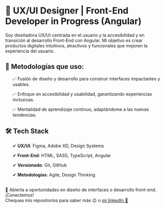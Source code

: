 <h1>🚀 UX/UI Designer | Front-End Developer in Progress (Angular)</h1>
Soy diseñadora UX/UI centrada en el usuario y la accesibilidad y en transición al desarrollo Front-End con Angular. Mi objetivo es crear productos digitales intuitivos, atractivos y funcionales que mejoren la experiencia del usuario.

<h2>🔹 Metodologías que uso:</h2>

  <ul>✅ Fusión de diseño y desarrollo para construir interfaces impactantes y usables.</ul>
  <ul>✅ Enfoque en accesibilidad y usabilidad, garantizando experiencias inclusivas.</ul>
  <ul>✅ Mentalidad de aprendizaje continuo, adaptándome a las nuevas tendencias.</ul>

<h2>🛠 Tech Stack</h2>
<ul>✔ <b>UX/UI</b>: Figma, Adobe XD, Design Systems</ul>
<ul>✔ <b>Front-End</b>: HTML, SASS, TypeScript, Angular</ul>
<ul>✔ <b>Versionado</b>: Git, GitHub</ul>
<ul>✔ <b>Metodologías</b>: Agile, Design Thinking</ul>
<br />
📩 Abierta a oportunidades en diseño de interfaces o desarrollo front-end. ¡Conectemos!
<br />
Chequea mis repositorios para saber más 😉 o <a href="https://www.linkedin.com/in/berta-pasamontes/" alt="mi linkedin">mi linkedIn 👀</a>
<!--
**bertapasamontes/bertapasamontes** is a ✨ _special_ ✨ repository because its `README.md` (this file) appears on your GitHub profile.

Here are some ideas to get you started:

- 🔭 I’m currently working on ...
- 🌱 I’m currently learning ...
- 👯 I’m looking to collaborate on ...
- 🤔 I’m looking for help with ...
- 💬 Ask me about ...
- 📫 How to reach me: ...
- 😄 Pronouns: ...
- ⚡ Fun fact: ...
-->
